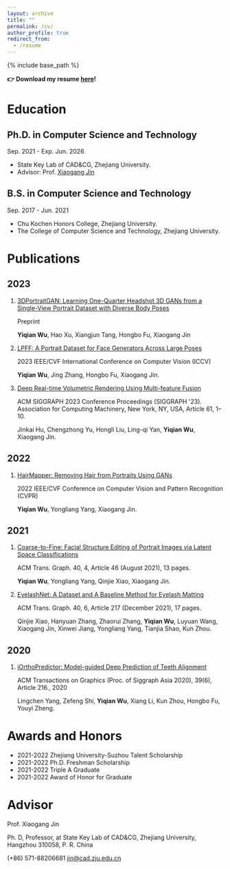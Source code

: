 ```yaml
---
layout: archive
title: ""
permalink: /cv/
author_profile: true
redirect_from:
  - /resume
---
```


{% include base_path %}



**👉 Download my resume [here](https://github.com/oneThousand1000/oneThousand1000.github.io/blob/master/files/Yiqian_Wu_cv_2023.pdf)!**



Education
======

## Ph.D. in Computer Science and Technology

Sep. 2021 - Exp. Jun. 2026

- State Key Lab of CAD&CG, Zhejiang University.
- Advisor: Prof. [Xiaogang Jin](http://www.cad.zju.edu.cn/home/jin/)

## B.S. in Computer Science and Technology

Sep. 2017 - Jun. 2021

- Chu Kochen Honors College, Zhejiang University.
- The College of Computer Science and Technology, Zhejiang University.



# Publications

## 2023

1. [3DPortraitGAN: Learning One-Quarter Headshot 3D GANs from a Single-View Portrait Dataset with Diverse Body Poses](https://onethousandwu.com/publication/3DPortraitGAN)

   Preprint

   **Yiqian Wu**, Hao Xu, Xiangjun Tang, Hongbo Fu, Xiaogang Jin

2. [LPFF: A Portrait Dataset for Face Generators Across Large Poses](https://onethousandwu.com/publication/lpff-dataset)

   2023 IEEE/CVF International Conference on Computer Vision (ICCV)

   **Yiqian Wu**, Jing Zhang, Hongbo Fu, Xiaogang Jin.

4. [Deep Real-time Volumetric Rendering Using Multi-feature Fusion](https://onethousandwu.com/publication/mrpnn)

   ACM SIGGRAPH 2023 Conference Proceedings (SIGGRAPH '23). Association for Computing Machinery, New York, NY, USA, Article 61, 1–10.

   Jinkai Hu, Chengzhong Yu, Hongli Liu, Ling-qi Yan, **Yiqian Wu**, Xiaogang Jin.

   

## 2022

1. [HairMapper: Removing Hair from Portraits Using GANs](https://onethousandwu.com/publication/hair_mapper_cvpr2022)

   2022 IEEE/CVF Conference on Computer Vision and Pattern Recognition (CVPR) 

   **Yiqian Wu**, Yongliang Yang, Xiaogang Jin.



## 2021

1. [Coarse-to-Fine: Facial Structure Editing of Portrait Images via Latent Space Classifications](https://onethousandwu.com/publication/coarse-to-fine)

   ACM Trans. Graph. 40, 4, Article 46 (August 2021), 13 pages.

   **Yiqian Wu**, Yongliang Yang, Qinjie Xiao, Xiaogang Jin.

2. [EyelashNet: A Dataset and A Baseline Method for Eyelash Matting](https://onethousandwu.com/publication/eyelashnet)

   ACM Trans. Graph. 40, 6, Article 217 (December 2021), 17 pages.

   Qinjie Xiao, Hanyuan Zhang, Zhaorui Zhang, **Yiqian Wu**, Luyuan Wang, Xiaogang Jin, Xinwei Jiang, Yongliang Yang, Tianjia Shao, Kun Zhou.



## 2020

1. [iOrthoPredictor: Model-guided Deep Prediction of Teeth Alignment](https://onethousandwu.com/publication/iothopredictor)

   ACM Transactions on Graphics (Proc. of Siggraph Asia 2020), 39(6), Article 216., 2020

   Lingchen Yang, Zefeng Shi, **Yiqian Wu**, Xiang Li, Kun Zhou, Hongbo Fu, Youyi Zheng.



# Awards and Honors

- 2021-2022  Zhejiang University-Suzhou Talent Scholarship
- 2021-2022  Ph.D. Freshman Scholarship 
- 2021-2022  Triple A Graduate 
- 2021-2022  Award of Honor for Graduate 



# Advisor

Prof. Xiaogang Jin

Ph. D, Professor, at State Key Lab of CAD&CG, Zhejiang University, Hangzhou 310058, P. R. China

(+86) 571-88206681  jin@cad.zju.edu.cn

